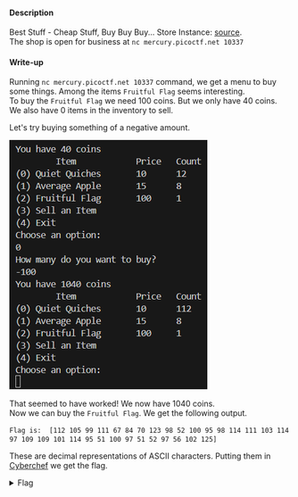 #### Description

Best Stuff - Cheap Stuff, Buy Buy Buy... Store Instance: [source](./source).  
The shop is open for business at `nc mercury.picoctf.net 10337`

#### Write-up

Running `nc mercury.picoctf.net 10337` command, we get a menu to buy some things. Among the items `Fruitful Flag` seems interesting.  
To buy the `Fruitful Flag` we need 100 coins. But we only have 40 coins. We also have 0 items in the inventory to sell.

Let's try buying something of a negative amount.

![](Shop-ss.png)

That seemed to have worked! We now have 1040 coins.  
Now we can buy the `Fruitful Flag`.
We get the following output.

```
Flag is:  [112 105 99 111 67 84 70 123 98 52 100 95 98 114 111 103 114 97 109 109 101 114 95 51 100 97 51 52 97 56 102 125]
```

These are decimal representations of ASCII characters. Putting them in [Cyberchef](https://gchq.github.io/CyberChef/) we get the flag.

<details>
 <summary>Flag</summary>
 `picoCTF{b4d_brogrammer_3da34a8f}`
</details>
